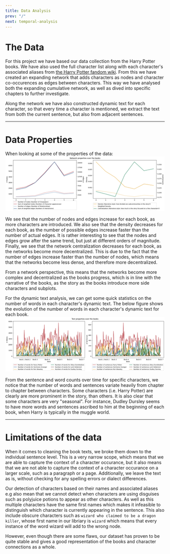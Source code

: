 ```yaml
---
title: Data Analysis
prev: "/"
next: temporal-analysis
---
```

# The Data
For this project we have based our data collection from the Harry Potter books. We have also used the full character list along with each character's associated aliases from [the Harry Potter fandom wiki](https://harrypotter.fandom.com/wiki/Category:Individuals). From this we have created an expanding network that adds characters as nodes and character co-occurences as edges between characters. This way we have analysed both the expanding cumulative network, as well as dived into specific chapters to further investigate.

Along the network we have also constructed dynamic text for each character, so that every time a character is mentioned, we extract the text from both the current sentence, but also from adjacent sentences.

<hr class="border-b-2 border-gray-400 mt-8 mx-4">

# Data Properties
When looking at some of the properties of the data:
![](/images/Network%20Properties%20per%20book.png)

We see that the number of nodes and edges increase for each book, as more characters are introduced. We also see that the density decreases for each book, as the number of possible edges increase faster than the number of actual edges. It is rather interesting to see that the nodes and edges grow after the same trend, but just at different orders of magnitude. Finally, we see that the network centralization decreases for each book, as the networks become more decentralized. This is due to the fact that the number of edges increase faster than the number of nodes, which means that the networks become less dense, and therefore more decentralized.

From a network perspective, this means that the networks become more complex and decentralized as the books progress, which is in line with the narrative of the books, as the story as the books introduce more side characters and subplots.

For the dynamic text analysis, we can get some quick statistics on the number of words in each character's dynamic text. The below figure shows the evolution of the number of words in each character's dynamic text for each book.
![](/images/text%20properties%20per%20book.png)

From the sentence and word counts over time for specific characters, we notice that the number of words and sentences variate heavily from chapter to chapter between characters. Some characters (i.e. Harry Potter) are clearly are more prominent in the story, than others. It is also clear that some characters are very "seasonal". For instance, Dudley Dursley seems to have more words and sentences ascribed to him at the beginning of each book, when Harry is typically in the muggle world.


<hr class="border-b-2 border-gray-400 mt-8 mx-8">


# Limitations of the data

When it comes to cleaning the book texts, we broke them down to the individual sentence level. This is a very narrow scope, which means that we are able to capture the context of a character occurance, but it also means that we are not able to capture the context of a character occurance on a larger scale, such as a paragraph or a page. Additionally, we leave the text as is, without checking for any spelling errors or dialect differences.

Our detection of characters based on their names and associated aliases e.g also mean that we cannot detect when characters are using disguises such as polyjuice potions to appear as other characters. As well as this multiple characters have the same first names which makes it infeasible to distinguish which character is currently appearing in the sentence. This also include obscure characters such as `wizard who claimed to be a dragon killer`, whose first name in our libriary is `wizard` which means that every instance of the word wizard will add to the wrong node.

However, even though there are some flaws, our dataset has proven to be quite stable and gives a good representation of the books and character connections as a whole.
